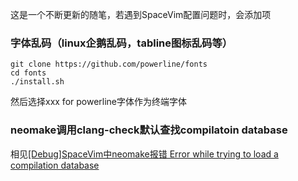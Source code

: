 这是一个不断更新的随笔，若遇到SpaceVim配置问题时，会添加项

### 字体乱码（linux企鹅乱码，tabline图标乱码等）
```
git clone https://github.com/powerline/fonts
cd fonts
./install.sh
```
然后选择xxx for powerline字体作为终端字体

### neomake调用clang-check默认查找compilatoin database
相见[[Debug]SpaceVim中neomake报错 Error while trying to load a compilation database](https://www.cnblogs.com/tanglizi/p/9333383.html)
